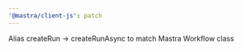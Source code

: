 ```yaml
---
'@mastra/client-js': patch
---
```


Alias createRun -> createRunAsync to match Mastra Workflow class
